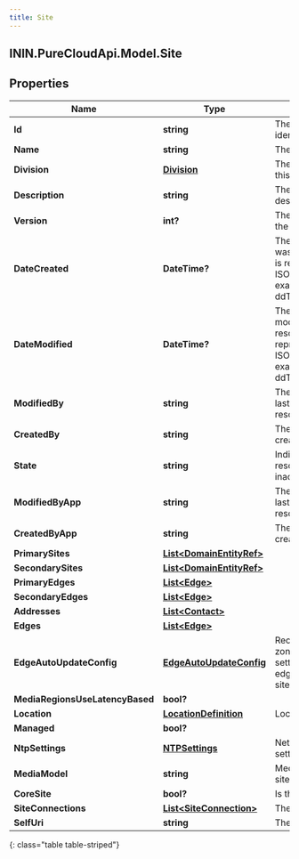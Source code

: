 ```yaml
---
title: Site
---
```

## ININ.PureCloudApi.Model.Site

## Properties

|Name | Type | Description | Notes|
|------------ | ------------- | ------------- | -------------|
| **Id** | **string** | The globally unique identifier for the object. | [optional] |
| **Name** | **string** | The name of the entity. | |
| **Division** | [**Division**](Division.html) | The division to which this entity belongs. | [optional] |
| **Description** | **string** | The resource&#39;s description. | [optional] |
| **Version** | **int?** | The current version of the resource. | [optional] |
| **DateCreated** | **DateTime?** | The date the resource was created. Date time is represented as an ISO-8601 string. For example: yyyy-MM-ddTHH:mm:ss[.mmm]Z | [optional] |
| **DateModified** | **DateTime?** | The date of the last modification to the resource. Date time is represented as an ISO-8601 string. For example: yyyy-MM-ddTHH:mm:ss[.mmm]Z | [optional] |
| **ModifiedBy** | **string** | The ID of the user that last modified the resource. | [optional] |
| **CreatedBy** | **string** | The ID of the user that created the resource. | [optional] |
| **State** | **string** | Indicates if the resource is active, inactive, or deleted. | [optional] |
| **ModifiedByApp** | **string** | The application that last modified the resource. | [optional] |
| **CreatedByApp** | **string** | The application that created the resource. | [optional] |
| **PrimarySites** | [**List&lt;DomainEntityRef&gt;**](DomainEntityRef.html) |  | [optional] |
| **SecondarySites** | [**List&lt;DomainEntityRef&gt;**](DomainEntityRef.html) |  | [optional] |
| **PrimaryEdges** | [**List&lt;Edge&gt;**](Edge.html) |  | [optional] |
| **SecondaryEdges** | [**List&lt;Edge&gt;**](Edge.html) |  | [optional] |
| **Addresses** | [**List&lt;Contact&gt;**](Contact.html) |  | [optional] |
| **Edges** | [**List&lt;Edge&gt;**](Edge.html) |  | [optional] |
| **EdgeAutoUpdateConfig** | [**EdgeAutoUpdateConfig**](EdgeAutoUpdateConfig.html) | Recurrance rule, time zone, and start/end settings for automatic edge updates for this site | [optional] |
| **MediaRegionsUseLatencyBased** | **bool?** |  | [optional] |
| **Location** | [**LocationDefinition**](LocationDefinition.html) | Location | |
| **Managed** | **bool?** |  | [optional] |
| **NtpSettings** | [**NTPSettings**](NTPSettings.html) | Network Time Protocol settings for the site | [optional] |
| **MediaModel** | **string** | Media model for the site | [optional] |
| **CoreSite** | **bool?** | Is this site a core site | [optional] |
| **SiteConnections** | [**List&lt;SiteConnection&gt;**](SiteConnection.html) | The site connections | [optional] |
| **SelfUri** | **string** | The URI for this object | [optional] |
{: class="table table-striped"}



